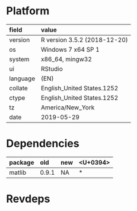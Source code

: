 # Platform

|field    |value                        |
|:--------|:----------------------------|
|version  |R version 3.5.2 (2018-12-20) |
|os       |Windows 7 x64 SP 1           |
|system   |x86_64, mingw32              |
|ui       |RStudio                      |
|language |(EN)                         |
|collate  |English_United States.1252   |
|ctype    |English_United States.1252   |
|tz       |America/New_York             |
|date     |2019-05-29                   |

# Dependencies

|package |old   |new |<U+0394>  |
|:-------|:-----|:---|:--|
|matlib  |0.9.1 |NA  |*  |

# Revdeps

